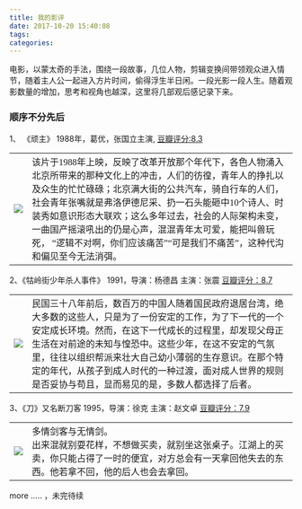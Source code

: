 ```yaml
---
title: 我的影评
date: 2017-10-20 15:40:08
tags:
categories:
---
```


电影，以蒙太奇的手法，围绕一段故事，几位人物，剪辑变换间带领观众进入情节，随着主人公一起进入方片时间，偷得浮生半日闲。一段光影一段人生。随着观影数量的增加，思考和视角也越深，这里将几部观后感记录下来。
<!--more-->

<!-- ![](https://farm2.staticflickr.com/1485/26483308752_69ccab465f_z.jpg) -->
<link rel="stylesheet" href="https://maxcdn.bootstrapcdn.com/bootstrap/4.0.0-alpha.6/css/bootstrap.min.css" integrity="sha384-rwoIResjU2yc3z8GV/NPeZWAv56rSmLldC3R/AZzGRnGxQQKnKkoFVhFQhNUwEyJ" crossorigin="anonymous">
<script src="https://code.jquery.com/jquery-3.1.1.slim.min.js" integrity="sha384-A7FZj7v+d/sdmMqp/nOQwliLvUsJfDHW+k9Omg/a/EheAdgtzNs3hpfag6Ed950n" crossorigin="anonymous"></script>
<script src="https://cdnjs.cloudflare.com/ajax/libs/tether/1.4.0/js/tether.min.js" integrity="sha384-DztdAPBWPRXSA/3eYEEUWrWCy7G5KFbe8fFjk5JAIxUYHKkDx6Qin1DkWx51bBrb" crossorigin="anonymous"></script>
<script src="https://maxcdn.bootstrapcdn.com/bootstrap/4.0.0-alpha.6/js/bootstrap.min.js" integrity="sha384-vBWWzlZJ8ea9aCX4pEW3rVHjgjt7zpkNpZk+02D9phzyeVkE+jo0ieGizqPLForn" crossorigin="anonymous"></script>

### 顺序不分先后

1、 《顽主》 1988年，葛优，张国立主演, [豆瓣评分:8.3](https://movie.douban.com/subject/1307690/)

<!-- <img src="https://img3.doubanio.com/view/movie_poster_cover/lpst/public/p2363497441.webp" width="135px" align="left"> -->

<!-- <div style="FONT-FAMILY: 楷体,楷体_GB2312, SimKai; TEXT-ALIGN="right">
  <img src="https://img3.doubanio.com/view/movie_poster_cover/lpst/public/p2363497441.webp" width="135px" align="left">

  <p >80年代太强悍：社会青年张嘴就是弗洛伊德尼采、扔一石头能砸中10个诗人、时装秀如意识形态大联欢；这么多年过去，社会的人际架构未变，一曲国产摇滚吼出的仍是心声，混混青年太可爱，能把叫兽玩死，“逻辑不对啊，你们应该痛苦”“可是我们不痛苦”，这种代沟和偏见至今无法消弭。</p>
</div> -->

<table style="FONT-FAMILY: 楷体,楷体_GB2312, SimKai; font-size="20px"">
  <tbody>
    <tr>
      <td class="align-baseline"> <img src="https://img3.doubanio.com/view/movie_poster_cover/lpst/public/p2363497441.webp ";></td>
      <td class="align-middle">该片于1988年上映，反映了改革开放那个年代下，各色人物涌入北京所带来的那种文化上的冲击，人们的彷徨，青年人的挣扎以及众生的忙忙碌碌；北京满大街的公共汽车，骑自行车的人们，社会青年张嘴就是弗洛伊德尼采、扔一石头能砸中10个诗人、时装秀如意识形态大联欢；这么多年过去，社会的人际架构未变，一曲国产摇滚吼出的仍是心声，混混青年太可爱，能把叫兽玩死，  “逻辑不对啊，你们应该痛苦”“可是我们不痛苦”，这种代沟和偏见至今无法消弭。</td>
      </tr>
  </tbody>
</table>

2、《牯岭街少年杀人事件》 1991，导演：杨德昌 主演：张震 [豆瓣评分：8.7](https://movie.douban.com/subject/1292329/)
<table style="FONT-FAMILY: 楷体,楷体_GB2312, SimKai; ">
  <tbody>
    <tr>
      <td class="align-baseline"> <img src="https://img3.doubanio.com/view/movie_poster_cover/lpst/public/p848381236.webp";></td>
      <td class="align-middle">民国三十八年前后，数百万的中国人随着国民政府退居台湾，绝大多数的这些人，只是为了一份安定的工作，为了下一代的一个安定成长环境。然而，在这下一代成长的过程里，却发现父母正生活在对前途的未知与惶恐中。这些少年，在这不安定的气氛里，往往以组织帮派来壮大自己幼小薄弱的生存意识。在那个特定的年代，从孩子到成人时代的一种过渡，面对成人世界的规则是否妥协与苟且，显而易见的是，多数人都选择了后者。</td>
      </tr>
  </tbody>
</table>

3、《刀》又名断刀客 1995，导演：徐克 主演：赵文卓 [豆瓣评分：7.9](https://movie.douban.com/subject/1401962/)
<table style="FONT-FAMILY: 楷体,楷体_GB2312, SimKai; ">
  <tbody>
    <tr>
      <td class="align-baseline"> <img src="http://img3.doubanio.com/view/photo/s_ratio_poster/public/p2165557623.webp";></td>
      <td class="align-middle">多情剑客与无情剑。<br>出来混就别耍花样，不想做买卖，就别坐这张桌子。江湖上的买卖，你只能占得了一时的便宜，对方总会有一天拿回他失去的东西。他若拿不回，他的后人也会去拿回。</td>
      </tr>
  </tbody>
</table>

more ..... ，未完待续
